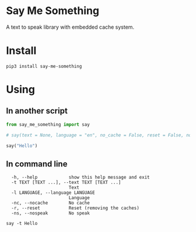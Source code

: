 # Say Me Something
A text to speak library with embedded cache system.
# Install
```
pip3 install say-me-something
```
# Using
## In another script
```python
from say_me_something import say

# say(text = None, language = "en", no_cache = False, reset = False, no_speak = False)

say("Hello")
```
## In command line
```console
  -h, --help            show this help message and exit
  -t TEXT [TEXT ...], --text TEXT [TEXT ...]
                        Text
  -l LANGUAGE, --language LANGUAGE
                        Language
  -nc, --nocache        No cache
  -r, --reset           Reset (removing the caches)
  -ns, --nospeak        No speak
```

```console
say -t Hello
```